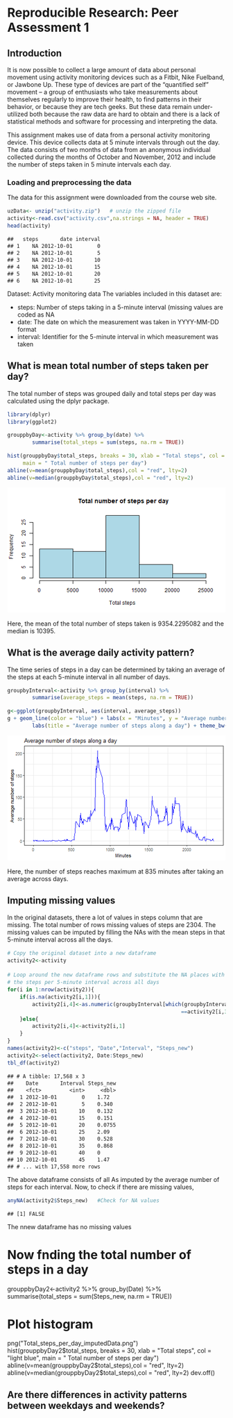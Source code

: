 Reproducible Research: Peer Assessment 1
================================================================================ 
## Introduction
It is now possible to collect a large amount of data about personal movement 
using activity monitoring devices such as a Fitbit, Nike Fuelband, or Jawbone 
Up. These type of devices are part of the “quantified self” movement – a group of enthusiasts who take measurements about themselves regularly to improve their health, to find patterns in their behavior, or because they are tech geeks. But these data remain under-utilized both because the raw data are hard to obtain and there is a lack of statistical methods and software for processing and interpreting the data.

This assignment makes use of data from a personal activity monitoring device. 
This device collects data at 5 minute intervals through out the day. The data consists of two months of data from an anonymous individual collected during the months of October and November, 2012 and include the number of steps taken in 5 minute intervals each day.

### Loading and preprocessing the data
The data for this assignment were downloaded from the course web site.


```r
uzData<- unzip("activity.zip")   # unzip the zipped file
activity<-read.csv("activity.csv",na.strings = NA, header = TRUE)
head(activity)
```

```
##   steps       date interval
## 1    NA 2012-10-01        0
## 2    NA 2012-10-01        5
## 3    NA 2012-10-01       10
## 4    NA 2012-10-01       15
## 5    NA 2012-10-01       20
## 6    NA 2012-10-01       25
```
Dataset: Activity monitoring data
The variables included in this dataset are:

- steps: Number of steps taking in a 5-minute interval (missing values are coded
as NA
- date: The date on which the measurement was taken in YYYY-MM-DD format
- interval: Identifier for the 5-minute interval in which measurement was taken

## What is mean total number of steps taken per day?
The total number of steps was grouped daily and total steps per day was calculated using the dplyr package.

```r
library(dplyr)
library(ggplot2)
```

```r
grouppbyDay<-activity %>% group_by(date) %>%
        summarise(total_steps = sum(steps, na.rm = TRUE))
```

```r
hist(grouppbyDay$total_steps, breaks = 30, xlab = "Total steps", col = "light blue",
     main = " Total number of steps per day")
abline(v=mean(grouppbyDay$total_steps),col = "red", lty=2)
abline(v=median(grouppbyDay$total_steps),col = "red", lty=2)
```

![plot of chunk plot](figure/plot-1.png)

Here, the mean of the total number of steps taken is 9354.2295082 and the median is 10395.

## What is the average daily activity pattern?
The time series of steps in a day can be determined by taking an average of the steps at each 5-minute interval in all number of days.

```r
groupbyInterval<-activity %>% group_by(interval) %>%
        summarise(average_steps = mean(steps, na.rm = TRUE))
```

```r
g<-ggplot(groupbyInterval, aes(interval, average_steps))
g + geom_line(color = "blue") + labs(x = "Minutes", y = "Average number of steps")+
        labs(title = "Average number of steps along a day") + theme_bw()
```

![plot of chunk plot2](figure/plot2-1.png)

Here, the number of steps reaches maximum at 835 minutes after taking an average across days.

## Imputing missing values


In the original datasets, there a lot of values in steps column that are missing. The total number of rows missing values of steps are 2304. The missing values can be imputed by filling the NAs with the mean steps in that 5-minute interval across all the days. 


```r
# Copy the original dataset into a new dataframe
activity2<-activity

# Loop around the new dataframe rows and substitute the NA places with mean of 
# the steps per 5-minute interval across all days
for(i in 1:nrow(activity2)){
    if(is.na(activity2[i,1])){
        activity2[i,4]<-as.numeric(groupbyInterval[which(groupbyInterval$interval
                                                        ==activity2[i,3]),2])
    }else{
        activity2[i,4]<-activity2[i,1]
    }
}
names(activity2)<-c("steps", "Date","Interval", "Steps_new")
activity2<-select(activity2, Date:Steps_new)
tbl_df(activity2)
```

```
## # A tibble: 17,568 x 3
##    Date       Interval Steps_new
##    <fct>         <int>     <dbl>
##  1 2012-10-01        0    1.72  
##  2 2012-10-01        5    0.340 
##  3 2012-10-01       10    0.132 
##  4 2012-10-01       15    0.151 
##  5 2012-10-01       20    0.0755
##  6 2012-10-01       25    2.09  
##  7 2012-10-01       30    0.528 
##  8 2012-10-01       35    0.868 
##  9 2012-10-01       40    0     
## 10 2012-10-01       45    1.47  
## # ... with 17,558 more rows
```
The above dataframe consists of all As imputed by the average number of steps for each interval. Now, to check if there are missing values,

```r
anyNA(activity2$Steps_new)   #Check for NA values
```

```
## [1] FALSE
```
The nnew dataframe has no missing values

# Now fnding the total number of steps in a day
grouppbyDay2<-activity2 %>% group_by(Date) %>%
    summarise(total_steps = sum(Steps_new, na.rm = TRUE))

# Plot histogram
png("Total_steps_per_day_imputedData.png")
hist(grouppbyDay2$total_steps, breaks = 30, xlab = "Total steps", col = "light blue",
     main = " Total number of steps per day")
abline(v=mean(grouppbyDay2$total_steps),col = "red", lty=2)
abline(v=median(grouppbyDay2$total_steps),col = "red", lty=2)
dev.off()




## Are there differences in activity patterns between weekdays and weekends?

